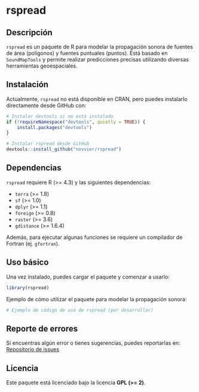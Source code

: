 # rspread

## Descripción
`rspread` es un paquete de R para modelar la propagación sonora de fuentes de área (polígonos) y fuentes puntuales (puntos). Está basado en `SoundMapTools` y permite realizar predicciones precisas utilizando diversas herramientas geoespaciales.

## Instalación
Actualmente, `rspread` no está disponible en CRAN, pero puedes instalarlo directamente desde GitHub con:

```r
# Instalar devtools si no está instalado
if (!requireNamespace("devtools", quietly = TRUE)) {
    install.packages("devtools")
}

# Instalar rspread desde GitHub
devtools::install_github("novvier/rspread")
```

## Dependencias
`rspread` requiere R (>= 4.3) y las siguientes dependencias:

- `terra` (>= 1.8)
- `sf` (>= 1.0)
- `dplyr` (>= 1.1)
- `foreign` (>= 0.8)
- `raster` (>= 3.6)
- `gdistance` (>= 1.6.4)

Además, para ejecutar algunas funciones se requiere un compilador de Fortran (ej. `gfortran`).

## Uso básico
Una vez instalado, puedes cargar el paquete y comenzar a usarlo:

```r
library(rspread)
```

Ejemplo de cómo utilizar el paquete para modelar la propagación sonora:

```r
# Ejemplo de código de uso de rspread (por desarrollar)
```

## Reporte de errores
Si encuentras algún error o tienes sugerencias, puedes reportarlas en:
[Repositorio de issues](https://github.com/novvier/rspread/issues)

## Licencia
Este paquete está licenciado bajo la licencia **GPL (>= 2)**.

